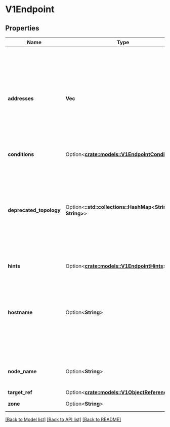 # V1Endpoint

## Properties

Name | Type | Description | Notes
------------ | ------------- | ------------- | -------------
**addresses** | **Vec<String>** | addresses of this endpoint. The contents of this field are interpreted according to the corresponding EndpointSlice addressType field. Consumers must handle different types of addresses in the context of their own capabilities. This must contain at least one address but no more than 100. These are all assumed to be fungible and clients may choose to only use the first element. Refer to: https://issue.k8s.io/106267 | 
**conditions** | Option<[**crate::models::V1EndpointConditions**](v1.EndpointConditions.md)> |  | [optional]
**deprecated_topology** | Option<**::std::collections::HashMap<String, String>**> | deprecatedTopology contains topology information part of the v1beta1 API. This field is deprecated, and will be removed when the v1beta1 API is removed (no sooner than kubernetes v1.24).  While this field can hold values, it is not writable through the v1 API, and any attempts to write to it will be silently ignored. Topology information can be found in the zone and nodeName fields instead. | [optional]
**hints** | Option<[**crate::models::V1EndpointHints**](v1.EndpointHints.md)> |  | [optional]
**hostname** | Option<**String**> | hostname of this endpoint. This field may be used by consumers of endpoints to distinguish endpoints from each other (e.g. in DNS names). Multiple endpoints which use the same hostname should be considered fungible (e.g. multiple A values in DNS). Must be lowercase and pass DNS Label (RFC 1123) validation. | [optional]
**node_name** | Option<**String**> | nodeName represents the name of the Node hosting this endpoint. This can be used to determine endpoints local to a Node. | [optional]
**target_ref** | Option<[**crate::models::V1ObjectReference**](v1.ObjectReference.md)> |  | [optional]
**zone** | Option<**String**> | zone is the name of the Zone this endpoint exists in. | [optional]

[[Back to Model list]](../README.md#documentation-for-models) [[Back to API list]](../README.md#documentation-for-api-endpoints) [[Back to README]](../README.md)


